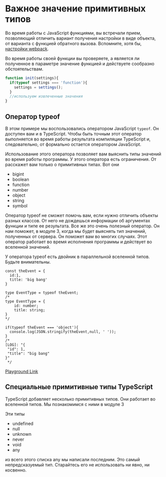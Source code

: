 # Важное значение примитивных типов

Во время работы с JavaScript функциями, вы встречали прием, позволяющий отличить вариант получения настройки в виде объекта, от варианта с функцией обратного вызова. Вспомните, хотя бы, [настройки webpack](https://webpack.js.org/configuration/configuration-types/).

Во время работы своей функции вы проверяете, а является ли полученное в параметре значение функцией и действуете сообразно обстоятельствам.

```javascript
function init(settings){
  if(typeof settings === 'function'){
    settings = settings();
  }
  //используем извлеченные значения
}
```

## Оператор typeof

В этом примере мы воспользовались оператором JavaScript `typeof`. Он доступен вам и в TypeScript. Чтобы быть точным этот оператор выполняется во время работы результата компиляции TypeScript и, следовательно, от формально остается оператором JavaScript.

Использование этого оператора позволяет вам выяснить типы значений во время работы программы. У этого оператора есть ограничения. От расскажет вам только о примитивных типах. Вот они

* bigint
* boolean
* function 
* number
* object
* string
* symbol

Оператор typeof не сможет помочь вам, если нужно отличить объекты разных классов. От него не дождешься информации об аргументах функции и типе ее результата. Все же это очень полезный оператор. Он нам поможет, в модуле 3, когда мы будет выяснять тип значений, полученных от сервера. Он поможет вам во многих случаях. Этот оператор работает во время исполнения программы и действует во вселенной значений.

У оператора typeof есть двойник в параллельной вселенной типов. Будьте внимательны.

```tsx
const theEvent = {
  id:1,
  title: 'big bang'
}

type EventType = typeof theEvent;
/*
type EventType = {
    id: number;
    title: string;
}
*/

if(typeof theEvent === 'object'){
  console.log(JSON.stringify(theEvent,null, ' '));
}
/*
[LOG]: "{
 "id": 1,
 "title": "big bang"
}" 
 */
```

[Playground Link](https://www.typescriptlang.org/play?#code/MYewdgzgLgBFAWBTAogN0WWBeGBvAUDDAJYAmAXAIwA0hcxUANouTAOQBGxA5jBwIZhubfAF98+KAE8ADohhoMUACqz5OaXJAAzOEkWYA3PgD0AKklqF6TKrkwcBIkTKswAVwC2HRACdjzvRMLDDQvsRCxuJmJhLE2gAUmog6eig22Fg4bCAcAFaIwFBsAJROMKCQIMwAdIwg3AkAUgDKAPIAcjVhEdzxUkn6GdQejIzU7OwlJVGmFgDaADJtAOIAuqwARE6bZJusNISbUAzM+zCbXLwCQptimzCEMUA)

## Специальные примитивные типы TypeScript

TypeScript добавляет несколько примитивных типов. Они работает во вселенной типов. Мы познакомимся с ними в модуле 3

Эти типы 

* undefined 
* null
* unknown
* never
* void
* any

из всего этого списка any мы написали последним. Это самый непредсказуемый тип. Старайтесь его не использовать ни явно, ни косвенно.
